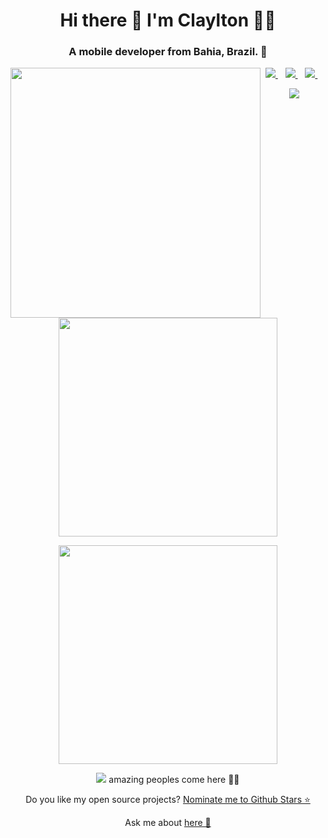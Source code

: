 <h1 align='center'>
  Hi there 👋 I'm Claylton 👨‍💻
</h1>

<h3 align='center'>
  A mobile developer from Bahia, Brazil. 📱

</h3>

<img align="left" width="400" height="400" src="https://media.giphy.com/media/Vbtc9VG51NtzT1Qnv1/giphy.gif">

<p align='center'>
  
  <a href="https://wa.me/5575997081234?text=Olá!%20Claylton%20vim%20do%20Github">
    <img src="https://img.shields.io/badge/WHATSAPP-%2325D366.svg?&style=for-the-badge&logo=whatsapp&logoColor=white" />    
  </a>&nbsp;&nbsp;
  <a href="https://www.linkedin.com/in/claylton-dos-santos-97816a150/">
    <img src="https://img.shields.io/badge/linkedin-%230077B5.svg?&style=for-the-badge&logo=linkedin&logoColor=white" />
  </a>&nbsp;&nbsp;
  <a href="https://www.instagram.com/clayltonsp/">
    <img src="https://img.shields.io/badge/instagram-%23E4405F.svg?&style=for-the-badge&logo=instagram&logoColor=white" />        
  </a>&nbsp;&nbsp;
  
  <p align='center'>
  <a href='mailto:clayltonsp@hotmail.com'>
  <img src="https://img.shields.io/badge/-clayltonsp@hotmail.com-0078D4?style=flat-square&logo=microsoft-outlook&logoColor=white&logoColor=white&link=mailto:clayltonsp@hotmail.com" />   
    
  </a>
</p>

<p align='center'>
  <a href="#"><img src="https://github-readme-stats.vercel.app/api?username=claylton&show_icons=true&count_private=true&theme=dark" width="350"></a>
</p>

<p align='center'>
  <a href="#"><img src="https://github-readme-stats.vercel.app/api/top-langs/?username=claylton&layout=compact&theme=dark&count_private=true" width="350"></a>
</p>

<p align='center'>
  <a href="#"><img src="https://badges.pufler.dev/visits/claylton/claylton"></a> amazing peoples come here 🕺🎉
</p>

<p align='center'>
  Do you like my open source projects? <a href='https://stars.github.com/nominate/'>Nominate me to Github Stars ⭐</a>
</p>

<p align='center'>
  Ask me about <a href=https://github.com/claylton/claylton/issues> here 💬</a>
</p>

